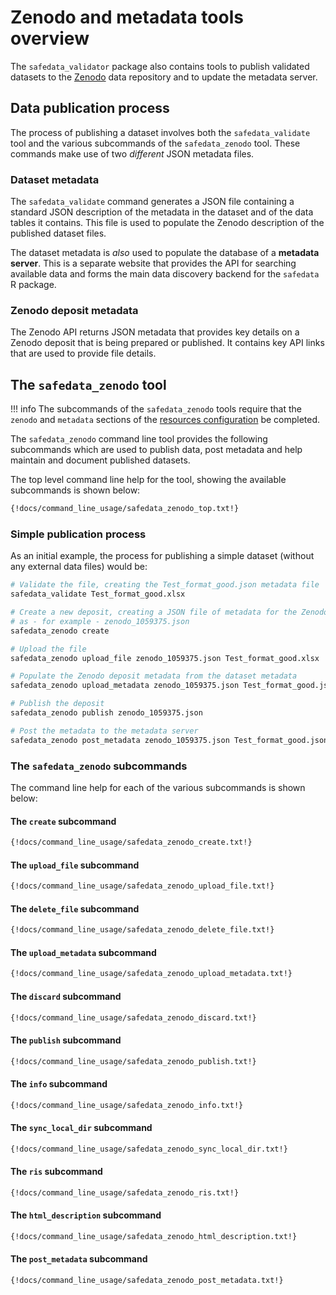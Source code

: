 # Zenodo and metadata tools overview

The `safedata_validator` package also contains tools to publish validated
datasets to the [Zenodo](https://zenodo.org) data repository and to update
the metadata server.

## Data publication process

The process of publishing a dataset involves both the `safedata_validate` tool
and the various subcommands of the `safedata_zenodo` tool. These commands make
use of two _different_ JSON metadata files.

### Dataset metadata

The `safedata_validate` command generates a JSON file containing a standard JSON
description of the metadata in the dataset and of the data tables it contains.
This file is used to populate the Zenodo description of the published dataset
files.

The dataset metadata is _also_ used to populate the database of a **metadata
server**. This is a separate website that provides the API for searching
available data and forms the main data discovery backend for the `safedata` R
package.

### Zenodo deposit metadata

The Zenodo API returns JSON metadata that provides key details on a Zenodo
deposit that is being prepared or published. It contains key API links that are
used to provide file details.

## The `safedata_zenodo` tool

!!! info
    The subcommands of the `safedata_zenodo` tools require that the `zenodo`  and
    `metadata` sections of the [resources
    configuration](../install/configuration.md#zenodo) be completed.

The `safedata_zenodo` command line tool provides the following subcommands which
are used to publish data, post metadata and help maintain and document published
datasets.

The top level command line help for the tool, showing the available subcommands
is shown below:

```sh
{!docs/command_line_usage/safedata_zenodo_top.txt!}
```

### Simple publication process

As an initial example, the process for publishing a simple dataset
(without any external data files) would be:

```sh
# Validate the file, creating the Test_format_good.json metadata file
safedata_validate Test_format_good.xlsx

# Create a new deposit, creating a JSON file of metadata for the Zenodo deposit
# as - for example - zenodo_1059375.json
safedata_zenodo create

# Upload the file
safedata_zenodo upload_file zenodo_1059375.json Test_format_good.xlsx

# Populate the Zenodo deposit metadata from the dataset metadata
safedata_zenodo upload_metadata zenodo_1059375.json Test_format_good.json

# Publish the deposit
safedata_zenodo publish zenodo_1059375.json

# Post the metadata to the metadata server
safedata_zenodo post_metadata zenodo_1059375.json Test_format_good.json

```

### The `safedata_zenodo` subcommands

The command line help for each of the various subcommands is shown below:

#### The `create` subcommand

```sh
{!docs/command_line_usage/safedata_zenodo_create.txt!}
```

#### The `upload_file` subcommand

```sh
{!docs/command_line_usage/safedata_zenodo_upload_file.txt!}
```

#### The `delete_file` subcommand

```sh
{!docs/command_line_usage/safedata_zenodo_delete_file.txt!}
```

#### The `upload_metadata` subcommand

```sh
{!docs/command_line_usage/safedata_zenodo_upload_metadata.txt!}
```

#### The `discard` subcommand

```sh
{!docs/command_line_usage/safedata_zenodo_discard.txt!}
```

#### The `publish` subcommand

```sh
{!docs/command_line_usage/safedata_zenodo_publish.txt!}
```

#### The `info` subcommand

```sh
{!docs/command_line_usage/safedata_zenodo_info.txt!}
```

#### The `sync_local_dir` subcommand

```sh
{!docs/command_line_usage/safedata_zenodo_sync_local_dir.txt!}
```

#### The `ris` subcommand

```sh
{!docs/command_line_usage/safedata_zenodo_ris.txt!}
```

#### The `html_description` subcommand

```sh
{!docs/command_line_usage/safedata_zenodo_html_description.txt!}
```

#### The `post_metadata` subcommand

```sh
{!docs/command_line_usage/safedata_zenodo_post_metadata.txt!}
```
